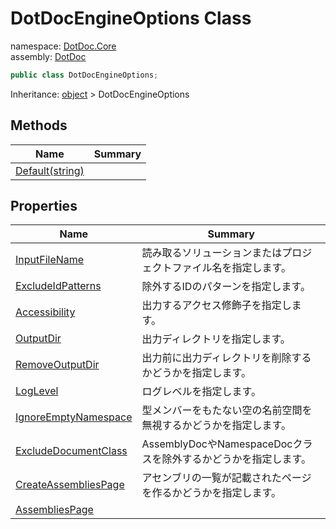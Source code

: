 ﻿# DotDocEngineOptions Class

namespace: [DotDoc\.Core](../DotDoc.Core.md)<br />
assembly: [DotDoc](../../DotDoc.md)



```csharp
public class DotDocEngineOptions;
```

Inheritance: [object](https://docs.microsoft.com/dotnet/api/System.Object) > DotDocEngineOptions

## Methods

| Name | Summary |
|------|---------|
| [Default\(string\)](./DotDocEngineOptions/Default.md) |  |

## Properties

| Name | Summary |
|------|---------|
| [InputFileName](./DotDocEngineOptions/InputFileName.md) | 読み取るソリューションまたはプロジェクトファイル名を指定します。 |
| [ExcludeIdPatterns](./DotDocEngineOptions/ExcludeIdPatterns.md) | 除外するIDのパターンを指定します。 |
| [Accessibility](./DotDocEngineOptions/Accessibility.md) | 出力するアクセス修飾子を指定します。 |
| [OutputDir](./DotDocEngineOptions/OutputDir.md) | 出力ディレクトリを指定します。 |
| [RemoveOutputDir](./DotDocEngineOptions/RemoveOutputDir.md) | 出力前に出力ディレクトリを削除するかどうかを指定します。 |
| [LogLevel](./DotDocEngineOptions/LogLevel.md) | ログレベルを指定します。 |
| [IgnoreEmptyNamespace](./DotDocEngineOptions/IgnoreEmptyNamespace.md) | 型メンバーをもたない空の名前空間を無視するかどうかを指定します。 |
| [ExcludeDocumentClass](./DotDocEngineOptions/ExcludeDocumentClass.md) | AssemblyDocやNamespaceDocクラスを除外するかどうかを指定します。 |
| [CreateAssembliesPage](./DotDocEngineOptions/CreateAssembliesPage.md) | アセンブリの一覧が記載されたページを作るかどうかを指定します。 |
| [AssembliesPage](./DotDocEngineOptions/AssembliesPage.md) |  |

